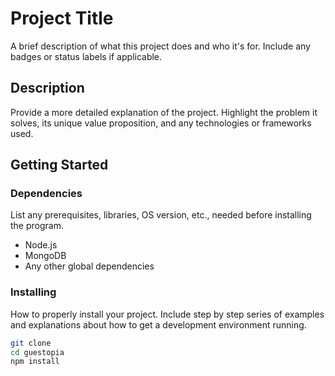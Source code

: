 # Project Title

A brief description of what this project does and who it's for. Include any badges or status labels if applicable.

## Description

Provide a more detailed explanation of the project. Highlight the problem it solves, its unique value proposition, and any technologies or frameworks used.

## Getting Started

### Dependencies

List any prerequisites, libraries, OS version, etc., needed before installing the program.

- Node.js
- MongoDB
- Any other global dependencies

### Installing

How to properly install your project. Include step by step series of examples and explanations about how to get a development environment running.

```bash
git clone
cd guestopia
npm install
